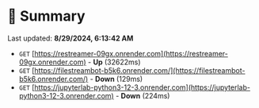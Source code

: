# 📖 Summary
Last updated: **8/29/2024, 6:13:42 AM**

- `GET` [https://restreamer-09gx.onrender.com](https://restreamer-09gx.onrender.com) - **Up** (32622ms)
- `GET` [https://filestreambot-b5k6.onrender.com/](https://filestreambot-b5k6.onrender.com/) - **Down** (129ms)
- `GET` [https://jupyterlab-python3-12-3.onrender.com](https://jupyterlab-python3-12-3.onrender.com) - **Down** (224ms)
